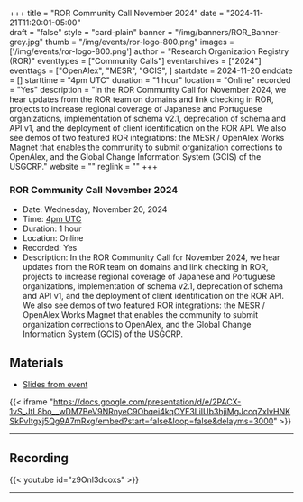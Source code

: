 +++
title = "ROR Community Call November 2024" 
date = "2024-11-21T11:20:01-05:00"  
draft = "false" 
style = "card-plain" 
banner = "/img/banners/ROR_Banner-grey.jpg" 
thumb = "/img/events/ror-logo-800.png" 
images = ['/img/events/ror-logo-800.png']
author = "Research Organization Registry (ROR)" 
eventtypes = ["Community Calls"]
eventarchives = ["2024"]
eventtags = ["OpenAlex", "MESR", "GCIS", ]
startdate = 2024-11-20
enddate = []
starttime = "4pm UTC"
duration = "1 hour"
location = "Online"
recorded = "Yes"
description = "In the ROR Community Call for November 2024, we hear updates from the ROR team on domains and link checking in ROR, projects to increase regional coverage of Japanese and Portuguese organizations, implementation of schema v2.1, deprecation of schema and API v1, and the deployment of client identification on the ROR API. We also see demos of two featured ROR integrations: the MESR / OpenAlex Works Magnet that enables the community to submit organization corrections to OpenAlex, and the Global Change Information System (GCIS) of the USGCRP."
website = ""
reglink = ""
+++


### ROR Community Call November 2024 
- Date: Wednesday, November 20, 2024
- Time: [4pm UTC](https://dateful.com/time-zone-converter?t=4pm&d=2024-11-20&tz2=UTC)
- Duration: 1 hour
- Location: Online
- Recorded: Yes
- Description: In the ROR Community Call for November 2024, we hear updates from the ROR team on domains and link checking in ROR, projects to increase regional coverage of Japanese and Portuguese organizations, implementation of schema v2.1, deprecation of schema and API v1, and the deployment of client identification on the ROR API. We also see demos of two featured ROR integrations: the MESR / OpenAlex Works Magnet that enables the community to submit organization corrections to OpenAlex, and the Global Change Information System (GCIS) of the USGCRP. 

## Materials 

- [Slides from event](https://docs.google.com/presentation/d/e/2PACX-1vS_JtL8bo__wDM7BeV9NRnyeC9Obqei4kqOYF3LiIUb3hjiMgJccqZxIvHNKSkPvItgxj5Qg9A7mRxg/pub?start=false&loop=false&delayms=3000)

{{< iframe "https://docs.google.com/presentation/d/e/2PACX-1vS_JtL8bo__wDM7BeV9NRnyeC9Obqei4kqOYF3LiIUb3hjiMgJccqZxIvHNKSkPvItgxj5Qg9A7mRxg/embed?start=false&loop=false&delayms=3000" >}}

---

## Recording 

{{< youtube id="z9Onl3dcoxs" >}}

--- 


